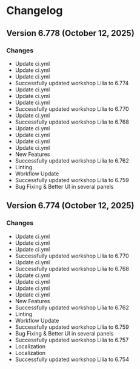 # Changelog

## Version 6.778 (October 12, 2025)

### Changes

- Update ci.yml
- Update ci.yml
- Update ci.yml
- Successfully updated workshop Lilia to 6.774
- Update ci.yml
- Update ci.yml
- Update ci.yml
- Successfully updated workshop Lilia to 6.770
- Update ci.yml
- Successfully updated workshop Lilia to 6.768
- Update ci.yml
- Update ci.yml
- Update ci.yml
- Update ci.yml
- New Features
- Successfully updated workshop Lilia to 6.762
- Linting
- Workflow Update
- Successfully updated workshop Lilia to 6.759
- Bug Fixing & Better UI in several panels

## Version 6.774 (October 12, 2025)

### Changes

- Update ci.yml
- Update ci.yml
- Update ci.yml
- Successfully updated workshop Lilia to 6.770
- Update ci.yml
- Successfully updated workshop Lilia to 6.768
- Update ci.yml
- Update ci.yml
- Update ci.yml
- Update ci.yml
- New Features
- Successfully updated workshop Lilia to 6.762
- Linting
- Workflow Update
- Successfully updated workshop Lilia to 6.759
- Bug Fixing & Better UI in several panels
- Successfully updated workshop Lilia to 6.757
- Localization
- Localization
- Successfully updated workshop Lilia to 6.754
